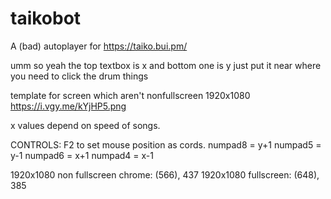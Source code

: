 # taikobot
A (bad) autoplayer for https://taiko.bui.pm/

umm so yeah the top textbox is x and bottom one is y
just put it near where you need to click the drum things

template for screen which aren't nonfullscreen 1920x1080
https://i.vgy.me/kYjHP5.png

x values depend on speed of songs.

CONTROLS:
F2 to set mouse position as cords.
numpad8 = y+1
numpad5 = y-1
numpad6 = x+1
numpad4 = x-1


1920x1080 non fullscreen chrome: (566), 437
1920x1080 fullscreen: (648), 385
